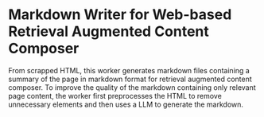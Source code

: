 # Markdown Writer for Web-based Retrieval Augmented Content Composer

From scrapped HTML, this worker generates markdown files containing a summary of the page in markdown format for retrieval augmented content composer.
To improve the quality of the markdown containing only relevant page content, the worker first preprocesses the HTML to remove unnecessary elements and then uses a LLM to generate the markdown.
